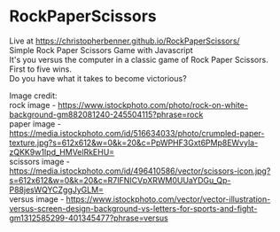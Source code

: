 # RockPaperScissors
Live at https://christopherbenner.github.io/RockPaperScissors/<br>
Simple Rock Paper Scissors Game with Javascript<br>
It's you versus the computer in a classic game of Rock Paper Scissors.<br>
First to five wins.<br>
Do you have what it takes to become victorious?<br>

Image credit:<br>
rock image - https://www.istockphoto.com/photo/rock-on-white-background-gm882081240-245504115?phrase=rock<br>
paper image - https://media.istockphoto.com/id/516634033/photo/crumpled-paper-texture.jpg?s=612x612&w=0&k=20&c=PpWPHF3Gxt6PMp8EWvyla-zQKK9w1Ipd_HMVelRkEHU=<br>
scissors image - https://media.istockphoto.com/id/496410586/vector/scissors-icon.jpg?s=612x612&w=0&k=20&c=R7IFNICVpXRWM0UUaYDGu_Qp-P88jesWQYCZggJyGLM=<br>
versus image - https://www.istockphoto.com/vector/vector-illustration-versus-screen-design-background-vs-letters-for-sports-and-fight-gm1312585299-401345477?phrase=versus
